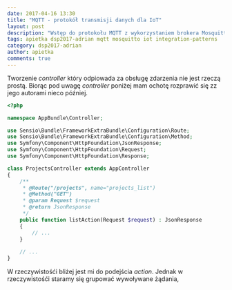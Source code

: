 ```yaml
---
date: 2017-04-16 13:30
title: "MQTT - protokół transmisji danych dla IoT"
layout: post
description: "Wstęp do protokołu MQTT z wykorzystaniem brokera Mosquitto."
tags: apietka dsp2017-adrian mqtt mosquitto iot integration-patterns
category: dsp2017-adrian
author: apietka
comments: true
---
```


Tworzenie *controller* który odpiowada za obsługę zdarzenia nie jest rzeczą prostą.
Biorąc pod uwagę *controller* poniżej mam ochotę rozprawić się zz jego autorami nieco później.

~~~php
<?php

namespace AppBundle\Controller;

use Sensio\Bundle\FrameworkExtraBundle\Configuration\Route;
use Sensio\Bundle\FrameworkExtraBundle\Configuration\Method;
use Symfony\Component\HttpFoundation\JsonResponse;
use Symfony\Component\HttpFoundation\Request;
use Symfony\Component\HttpFoundation\Response;

class ProjectsController extends AppController
{
    /**
     * @Route("/projects", name="projects_list")
     * @Method("GET")
     * @param Request $request
     * @return JsonResponse
     */
    public function listAction(Request $request) : JsonResponse
    {
        // ...
    }
    
    // ...
}
~~~

W rzeczywistośći bliżej jest mi do podejścia *action*. Jednak w rzeczywistośći staramy się grupować wywoływane żądania,
